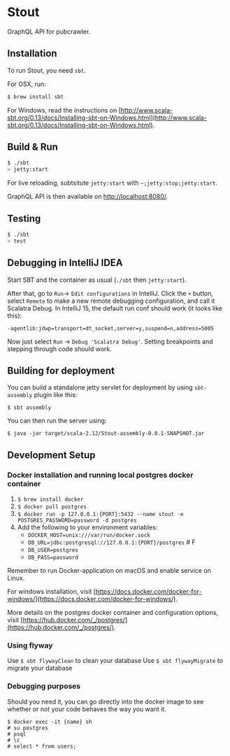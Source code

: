 # Stout #

GraphQL API for pubcrawler.

## Installation
To run Stout, you need `sbt`.

For OSX, run:
```sh
$ brew install sbt
```

For Windows, read the instructions on [http://www.scala-sbt.org/0.13/docs/Installing-sbt-on-Windows.html](http://www.scala-sbt.org/0.13/docs/Installing-sbt-on-Windows.html).


## Build & Run ##

```sh
$ ./sbt
> jetty:start
```

For live reloading, subtsitute `jetty:start` with `~;jetty:stop;jetty:start`.

GraphQL API is then available on [http://localhost:8080/](http://localhost:8080/).

## Testing
```sh
$ ./sbt
> test
```

## Debugging in IntelliJ IDEA
Start SBT and the container as usual (`./sbt` then `jetty:start`).

After that, go to `Run`-> `Edit configurations` in IntelliJ. Click the `+`
button, select `Remote` to make a new remote debugging configuration, and
call it Scalatra Debug. In IntelliJ 15, the default run conf should work (it
looks like this):

```
-agentlib:jdwp=transport=dt_socket,server=y,suspend=n,address=5005
```
Now just select `Run` -> `Debug 'Scalatra Debug'`. Setting breakpoints and 
stepping through code should work.

## Building for deployment
You can build a standalone jetty servlet for deployment by using `sbt-assembly` plugin like this:
```
$ sbt assembly
```
You can then run the server using:
```
$ java -jar target/scala-2.12/Stout-assembly-0.0.1-SNAPSHOT.jar
```

## Development Setup

### Docker installation and running local postgres docker container

1. ```$ brew install docker```
2. ```$ docker pull postgres```
3. ```$ docker run -p 127.0.0.1:{PORT}:5432 --name stout -e POSTGRES_PASSWORD=password -d postgres```
4. Add the following to your environment variables:
    - ```DOCKER_HOST=unix:///var/run/docker.sock```
    - ```DB_URL=jdbc:postgresql://127.0.0.1:{PORT}/postgres``` # F
    - ```DB_USER=postgres```
    - ```DB_PASS=password```

Remember to run Docker-application on macOS and enable service on Linux.

For windows installation, visit [https://docs.docker.com/docker-for-windows/](https://docs.docker.com/docker-for-windows/).

More details on the postgres docker container and configuration options, visit [https://hub.docker.com/_/postgres/](https://hub.docker.com/_/postgres/).


### Using flyway

Use ```$ sbt flywayClean``` to clean your database
Use ```$ sbt flywayMigrate``` to migrate your database

### Debugging purposes
Should you need it, you can go directly into the docker image to see whether or not your code behaves the way you want it.
```
$ docker exec -it {name} sh
# su postgres
# psql
# \c
# select * from users;
```